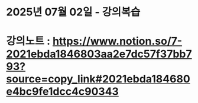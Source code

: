 # 2025년 07월 02일 - 강의복습

# 강의노트 : https://www.notion.so/7-2021ebda1846803aa2e7dc57f37bb793?source=copy_link#2021ebda184680e4bc9fe1dcc4c90343
